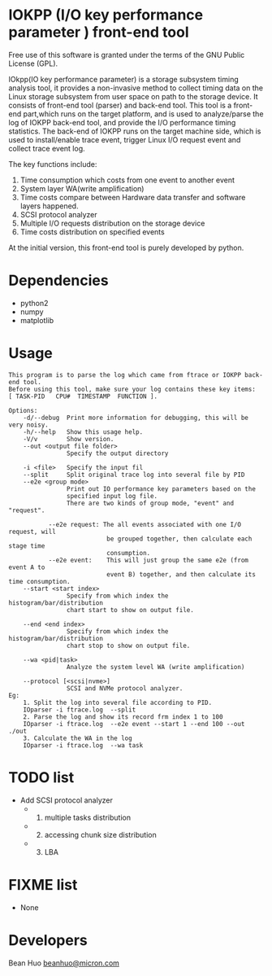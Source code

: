 IOKPP (I/O key performance parameter ) front-end tool
============
Free use of this software is granted under the terms of the GNU Public License (GPL).

IOkpp(IO key performance parameter) is a storage subsystem timing analysis tool,
it provides a non-invasive method to collect timing data on the Linux storage
subsystem from user space on path to the storage device. It consists of front-end
tool (parser) and back-end tool.
This tool is a front-end part,which runs on the target platform, and is used to
analyze/parse the log of IOKPP back-end tool, and provide the I/O performance
timing statistics. 
The back-end of IOKPP runs on the target machine side, which is used to install/enable
trace event, trigger Linux I/O request event and collect trace event log.


The key functions include:

1. Time consumption which costs from one event to another event
2. System layer WA(write amplification)
3. Time costs compare between Hardware data transfer and  software layers happened.
4. SCSI protocol analyzer
5. Multiple I/O requests distribution on the storage device
6. Time costs distribution on specified events

At the initial version, this front-end tool is purely developed by python.

Dependencies
============

 * python2
 * numpy
 * matplotlib



Usage
============
    This program is to parse the log which came from ftrace or IOKPP back-end tool.
    Before using this tool, make sure your log contains these key items:
    [ TASK-PID   CPU#  TIMESTAMP  FUNCTION ].

    Options:
        -d/--debug  Print more information for debugging, this will be very noisy.
        -h/--help   Show this usage help.
        -V/v        Show version.
        --out <output file folder>
                    Specify the output directory

        -i <file>   Specify the input fil
        --split     Split original trace log into several file by PID
        --e2e <group mode>
                    Print out IO performance key parameters based on the
                    specified input log file.
                    There are two kinds of group mode, "event" and "request".

               --e2e request: The all events associated with one I/O request, will
                               be grouped together, then calculate each stage time
                               consumption.
               --e2e event:    This will just group the same e2e (from event A to
                               event B) together, and then calculate its time consumption.
        --start <start index>
                    Specify from which index the histogram/bar/distribution
                    chart start to show on output file.

        --end <end index>
                    Specify from which index the histogram/bar/distribution
                    chart stop to show on output file.

        --wa <pid|task>
                    Analyze the system level WA (write amplification)

        --protocol [<scsi|nvme>]
                    SCSI and NVMe protocol analyzer.
    Eg:
        1. Split the log into several file according to PID.
       	IOparser -i ftrace.log  --split
        2. Parse the log and show its record frm index 1 to 100
        IOparser -i ftrace.log  --e2e event --start 1 --end 100 --out ./out
        3. Calculate the WA in the log
        IOparser -i ftrace.log  --wa task


TODO list
============
 * Add SCSI protocol analyzer
    - 1. multiple tasks distribution
    - 2. accessing chunk size distribution
    - 3. LBA


FIXME list
============
 * None


Developers
============
 Bean Huo beanhuo@micron.com

